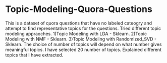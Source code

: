 # Topic-Modeling-Quora-Questions
This is a dataset of quora questions that have no labeled cateogry and attempt to find representative topics for the questions. 
Tried different topic modeling appraoches.
1)Topic Modeling with LDA - Sklearn.
2)Topic Modeling with NMF - Sklearn.
3)Topic Modeling with Randomized_SVD - Sklearn.
The choice of number of topics will depend on what number gives meaningful topics. 
I have selected 20 number of topics.
Explained different topics that I have extracted.
